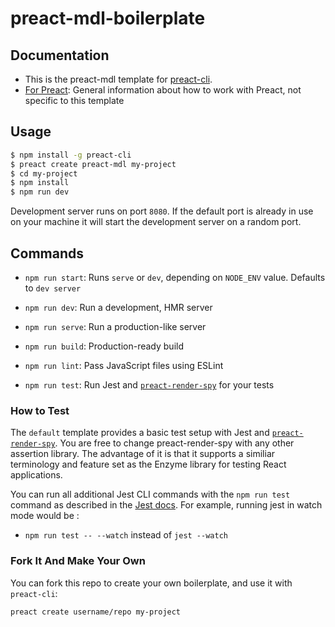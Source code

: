 # preact-mdl-boilerplate

## Documentation

* This is the preact-mdl template for [preact-cli](https://github.com/developit/preact-cli).
* [For Preact](https://preactjs.com/): General information about how to work with Preact, not specific to this template

## Usage

```bash
$ npm install -g preact-cli
$ preact create preact-mdl my-project
$ cd my-project
$ npm install
$ npm run dev
```

Development server runs on port `8080`. If the default port is already in use on your machine it will start the development server on a random port.

## Commands

* `npm run start`: Runs `serve` or `dev`, depending on `NODE_ENV` value. Defaults to `dev server`

* `npm run dev`: Run a development, HMR server

* `npm run serve`: Run a production-like server

* `npm run build`: Production-ready build

* `npm run lint`: Pass JavaScript files using ESLint

* `npm run test`: Run Jest and [`preact-render-spy`](https://github.com/mzgoddard/preact-render-spy) for your tests

### How to Test

The `default` template provides a basic test setup with Jest and [`preact-render-spy`](https://github.com/mzgoddard/preact-render-spy). You are free to change preact-render-spy with any other assertion library. The advantage of it is that it supports a similiar terminology and feature set as the Enzyme library for testing React applications.

You can run all additional Jest CLI commands with the `npm run test` command as described in the [Jest docs](https://facebook.github.io/jest/docs/en/cli.html#using-with-npm-scripts). For example, running jest in watch mode would be :

* `npm run test -- --watch` instead of `jest --watch`

### Fork It And Make Your Own

You can fork this repo to create your own boilerplate, and use it with `preact-cli`:

```bash
preact create username/repo my-project
```
